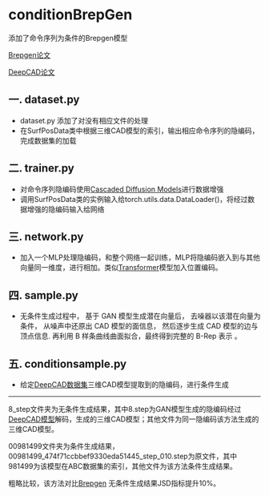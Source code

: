 # conditionBrepGen

添加了命令序列为条件的Brepgen模型

[Brepgen论文](https://github.com/samxuxiang/BrepGen)

[DeepCAD论文](https://github.com/ChrisWu1997/DeepCAD)

## 一. dataset.py

- dataset.py 添加了对没有相应文件的处理
- 在SurfPosData类中根据三维CAD模型的索引，输出相应命令序列的隐编码，完成数据集的加载

## 二. trainer.py

- 对命令序列隐编码使用[Cascaded Diffusion Models](https://arxiv.org/abs/2106.15282)进行数据增强
- 调用SurfPosData类的实例输入给torch.utils.data.DataLoader()，将经过数据增强的隐编码输入给网络

## 三. network.py

- 加入一个MLP处理隐编码，和整个网络一起训练，MLP将隐编码嵌入到与其他向量同一维度，进行相加。类似[Transformer](https://arxiv.org/abs/1706.03762)模型加入位置编码。

## 四. sample.py

- 无条件生成过程中， 基于 GAN 模型生成潜在向量后， 去噪器以该潜在向量为条件， 从噪声中还原出 CAD 模型的面信息， 然后逐步生成 CAD 模型的边与顶点信息. 再利用 B 样条曲线曲面拟合，最终得到完整的 B-Rep 表示 。

## 五. conditionsample.py

- 给定[DeepCAD数据集](https://github.com/ChrisWu1997/DeepCAD)三维CAD模型提取到的隐编码，进行条件生成

---

8_step文件夹为无条件生成结果，其中8.step为GAN模型生成的隐编码经过[DeepCAD模型](https://github.com/ChrisWu1997/DeepCAD)解码，生成的三维CAD模型；其他文件为同一隐编码该方法生成的三维CAD模型。

00981499文件夹为条件生成结果，00981499_474f71ccbbef9330eda51445_step_010.step为原文件，其中981499为该模型在ABC数据集的索引，其他文件为该方法条件生成结果。

粗略比较，该方法对比[Brepgen](https://github.com/samxuxiang/BrepGen) 无条件生成结果JSD指标提升10%。
